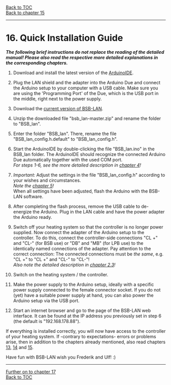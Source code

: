 [Back to TOC](toc.md)  
[Back to chapter 15](chap15.md)    
   
---   
       
# 16. Quick Installation Guide
***The following brief instructions do not replace the reading of the detailed manual!
Please also read the respective more detailed explanations in the corresponding chapters.***
   
1. Download and install the latest version of the [ArduinoIDE](https://www.arduino.cc/en/Main/Software).  

2. Plug the LAN shield and the adapter into the Arduino Due and connect the Arduino setup to your computer with a USB cable. Make sure you are using the 'Programming Port' of the Due, which is the USB port in the middle, right next to the power supply.  

3. Download the [current version of BSB-LAN](https://github.com/fredlcore/bsb_lan/archive/master.zip).  

4. Unzip the downloaded file "bsb_lan-master.zip" and rename the folder to "BSB_lan".  

5. Enter the folder "BSB_lan". There, rename the file "BSB_lan_config.h.default" to "BSB_lan_config.h".  

6. Start the ArduinoIDE by double-clicking the file "BSB_lan.ino" in the BSB_lan folder. The ArduinoIDE should recognize the connected Arduino Due automatically together with the used COM port.  
*For steps 1-6, see the more detailed description in [chapter 4](chap04.md)!*  

7. *Important:* Adjust the settings in the file "BSB_lan_config.h" according to your wishes and circumstances.  
*Note the [chapter 5](chap05.md)!*  
When all settings have been adjusted, flash the Arduino with the BSB-LAN software.  

8. After completing the flash process, remove the USB cable to de-energize the Arduino. Plug in the LAN cable and have the power adapter the Arduino ready.  

9. Switch off your heating system so that the controller is no longer power supplied. Now connect the adapter of the Arduino setup to the controller. To do this, connect the controller-side connections "CL +" and "CL-" (for BSB use) or "DB" and "MB" (for LPB use) to the identically named connections of the adapter. Pay attention to the correct connection: The connected connections must be *the same*, e.g. "CL +" to "CL +" and "CL-" to "CL-"!  
*Also note the detailed description in [chapter 2.3](kap02.md#23-connecting-the-adapter-to-the-controller)!*  

10. Switch on the heating system / the controller.

11. Make the power supply to the Arduino setup, ideally with a specific power supply connected to the female connector socket. If you do not (yet) have a suitable power supply at hand, you can also power the Arduino setup via the USB port.

12. Start an internet browser and go to the page of the BSB-LAN web interface. It can be found at the IP address you previously set in step 6 (the default is "192.168.178.88").

If everything is installed correctly, you will now have access to the controller of your heating system. If -contrary to expectations- errors or problems arise, then in addition to the chapters already mentioned, also read chapters [13](chap13.md), [14](chap14.md) and [15](chap15.md).

Have fun with BSB-LAN wish you Frederik and Ulf! :)  
      
---  

[Further on to chapter 17](chap17.md)      
[Back to TOC](toc.md)   

